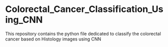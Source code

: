 # Colorectal_Cancer_Classification_Using_CNN
This repository contains the python file dedicated to classify the colorectal cancer based on Histology images using CNN

